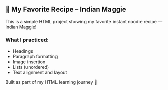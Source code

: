 ## 🍜 My Favorite Recipe – Indian Maggie

This is a simple HTML project showing my favorite instant noodle recipe — Indian Maggie!

### What I practiced:
- Headings
- Paragraph formatting
- Image insertion
- Lists (unordered)
- Text alignment and layout

Built as part of my HTML learning journey 🚀
